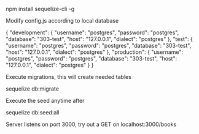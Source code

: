 npm install sequelize-cli -g


Modify config.js according to local database


{
  "development": {
    "username": "postgres",
    "password": "postgres",
    "database": "303-test",
    "host": "127.0.0.1",
    "dialect": "postgres"
  },
  "test": {
    "username": "postgres",
    "password": "postgres",
    "database": "303-test",
    "host": "127.0.0.1",
    "dialect": "postgres"
  },
  "production": {
    "username": "postgres",
    "password": "postgres",
    "database": "303-test",
    "host": "127.0.0.1",
    "dialect": "postgres"
  }
}


Execute migrations, this will create needed tables


sequelize db:migrate


Execute the seed anytime after 


sequelize db:seed:all

Server listens on port 3000, try out a GET on localhost:3000/books
